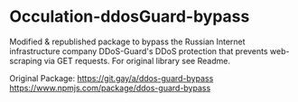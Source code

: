 # Occulation-ddosGuard-bypass
Modified &amp; republished package to bypass the Russian Internet infrastructure company DDoS-Guard's DDoS protection that prevents web-scraping via GET requests. For original library see Readme.

Original Package: https://git.gay/a/ddos-guard-bypass https://www.npmjs.com/package/ddos-guard-bypass